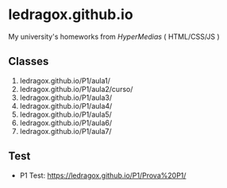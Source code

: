 # ledragox.github.io

My university's homeworks from *HyperMedias* ( HTML/CSS/JS )

## Classes
1. ledragox.github.io/P1/aula1/
2. ledragox.github.io/P1/aula2/curso/
3. ledragox.github.io/P1/aula3/
4. ledragox.github.io/P1/aula4/
5. ledragox.github.io/P1/aula5/
6. ledragox.github.io/P1/aula6/
7. ledragox.github.io/P1/aula7/

## Test
- P1 Test: https://ledragox.github.io/P1/Prova%20P1/